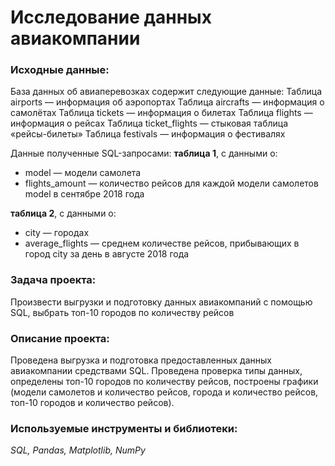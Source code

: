 # **Исследование данных авиакомпании**

### **Исходные данные:**

База данных об авиаперевозках содержит следующие данные:
Таблица airports — информация об аэропортах
Таблица aircrafts — информация о самолётах
Таблица tickets — информация о билетах
Таблица flights — информация о рейсах
Таблица ticket_flights — стыковая таблица «рейсы-билеты»
Таблица festivals — информация о фестивалях

Данные полученные SQL-запросами:
**таблица 1**, с данными о:
- model — модели самолета
- flights_amount — количество рейсов для каждой модели самолетов model в сентябре 2018 года

**таблица 2**, с данными о:
- city — городах
- average_flights — среднем количестве рейсов, прибывающих в город city за день в августе 2018 года

### **Задача проекта:**
Произвести выгрузки и подготовку данных авиакомпаний с помощью SQL, выбрать топ-10 городов по количеству рейсов
### **Описание проекта:**
Проведена выгрузка и подготовка предоставленных данных авиакомпании средствами SQL. Проведена проверка типы данных, определены топ-10 городов по количеству рейсов, построены графики (модели самолетов и количество рейсов, города и количество рейсов, топ-10 городов и количество рейсов).
### **Используемые инструменты и библиотеки:**
*SQL, Pandas, Matplotlib, NumPy*